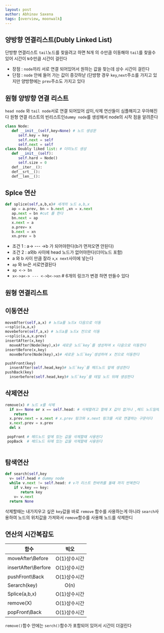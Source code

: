 ```yaml
---
layout: post
author: Abhinav Saxena
tags: [overview, moonwalk]
---
```


## 양방향 연결리스트(Dubly Linked List)
단방향 연결리스트 `tail`노드를 찾을려고 하면 N개 의 수만큼 이동해야 `tail`를 찾을수 있어 시간이 `N`수만큼 
시간이 걸린다 
- 장점 : `node`끼리 서로 연결 되어있어서 원하는 값을 찾는데 상수 시간이 걸린다
- 단점 : `node` 안에 들어 가는 값이 증갓하낟 (단뱡향 경우 `key`,`next`주소를 가지고 있지만 양방향에는 `prev`주소도 
가지고 있다

## 원형 양방향 연결 리스트 
`head node` 와 `tail node`서로 연결 되어있어 삽이,삭제 연산들이 심플해지고 우아해진다 
원형 연결 리스트의 빈리스트인`dummy node`를 생성해서 node의 시작 점을 알려준다 


```py
class Node:
   def __init__(self,key=None) # 노드 생성문 
      self.key = key
      self.next = self
      self.next = self
class Doubly liked list: # 더미노드 생성 
   def __init__(self):
      self.hard = Node()
      self.size = 0
   def__iter__():
   def__srt__():
   def__len__():
 ```
 
 ## Splce 연산
 ```py
 def splice(self,a,b,x)# 세개의 노드 a,b,x
    ap = a.prev, bn = b.next ,xn = x.next
    ap.next = bn #cut 를 한다
    bn.next = ap 
    x.next = a
    a.prev= x
    b.next = xn
    xn.prev = b
```
- 조건 1 : a-> --- ->b 가 되어야한다(b가 먼저오면 안된다)
- 조건 2 : a와b 사이에 head 노드가 없어야한다(더미노드 포함)
- a 와 b 사이 만큼 잘라 `x`,`x next`사이에 넣는다
- `ap` 와 `bn`은 서로연결된다
- `ap <-> bn`
- `x<->a<-> --- <->b<->xn` # 6개의 링크가 변경 하면 만들수 있다
    
    
## 원형 연결리스트 

## 이동연산
```py
moveAfter(self,a,x) # 노드a를 노드x 다음으로 이동
=>splic(a,a,x)
movebefore(self,a,x) # 노드a를 노드x 전으로 이동
=>splic(a,a,x.prev)
insertAfter(x,key)
  moveAfter(Node(key),x)# 새로운 노드`key`를 생성하여 x 다음으로 이동한다
insertBefore(x,key)
  moveBefore(Node(key),x)# 새로운 노드`key`생성하여 x 전으로 이동한다

pushFront(key)
  inserAfter(self.head,key)# 노드`key`를 헤드노드 앞에 생성한다
pushBack(key)
  inserbefore(self.head,key)# 노드`key`를 테일 노드 뒤에 생성한다
```
## 삭제연산
```py
remove(x) # 노드 x를 삭제
  if x== None or x == self.head: # 삭제할려고 할때 X 값이 없거나 ,헤드 노드일때에는 return 한다
    return
  x.prev.next = x.next # x.prev 링크와 x.next 링크를 서로 연결하는 구문이다
  x.next.prev = x.prev
  del x
  
 popFront # 헤드노드 앞에 있는 값을 삭제할때 사용된다
 popBack  # 헤드노드 뒤에 있는 값을 삭제할때 사용된다
  
```
## 탐색연산 
```py
def search(self,key
  v= self.head # dummy node
  while v.next != self.head: # v가 리스트 한바퀴를 돌떄 까지 반복한다
    if v.key == key:
       return key
    v= v.next
  return None
```
삭제할때는 내가지우고 싶은 `key`값을 바로 `remove` 함수를 사용하는게 아니라
`search`사용하여 노드의 위치값을 가져와서 `remove`함수를 사용해 노드를 삭제한디

## 연산의 시간복잡도
| 함수          | 빅오           |
| ------------- |:-------------:|
| moveAfter\Before     | O(1)상수시간 |
| insertAfter\Berfore      | O(1)상수시간      |
| pushFront\Back |   O(1)상수시간    |
|Serarch(key)|O(n)|
|Splice(a,b,x)|O(1)상수시간|
|remove(X)|O(1)상수시간|
|popFront\Back|O(1)상수시간|

`remove()`함수 안에는 `serch()`함수가 포함되어 있어서 시간이 더걸린다



  
  
